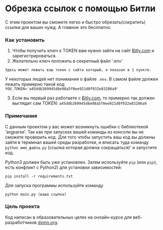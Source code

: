 # Обрезка ссылок с помощью Битли

С этим проектом вы сможете легко и быстро обрезать(сократить) ссылки для ваших нужд. А главное это бесплатно.

### Как установить


1. Чтобы получить ключ к TOKEN вам нужно зайти на сайт [Bitly.com](https://bitly.com/) и зарегистрироваться.
2. Желательно ключ положить в секретный файл '.env'
```
Здесь может лежать ваш токен с сайта который, я показал в 1 пункте.
```
У некоторых людей нет понимания о файле `.env`.
В самом файле должен лежать примерно такой код: `YOU_TOKEN='a45ddb269945d8e98a5f0ee921d0f932e83206a9'`

3. Если вы первый раз работаете с [Bitly.com](https://bitly.com/), то примерно так должен выглядит сам TOKEN: `a45ddb269945d8e98a5f0ee921d0f932e83206a9`

### Примечания

С данным проектом у вас может возникнуть ошибки с библиотекой 'argparse'. Так как при запусках вашей команды из консоли вы не сможете проверить код. Для того чтобы запустить ваш код вы должны зайти в терминал вашей среды разработки, и вписать туда команду `python имя_файла.py` (ссылка которая должна сокращаться)' и запустите код.

Python3 должен быть уже установлен. 
Затем используйте `pip` (или `pip3`, есть конфликт с Python2) для установки зависимостей:
```
pip install -r requirements.txt
```
Для запуска программы используйте команду
```
python main.py (ваша ссылка)
```

### Цель проекта

Код написан в образовательных целях на онлайн-курсе для веб-разработчиков [dvmn.org](https://dvmn.org/).



